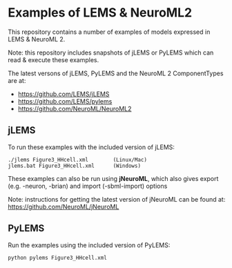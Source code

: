 Examples of LEMS & NeuroML2
===========================

This repository contains a number of examples of models expressed in LEMS & NeuroML 2.

Note: this repository includes snapshots of jLEMS or PyLEMS which can read & execute these examples.

The latest versons of jLEMS, PyLEMS and the NeuroML 2 ComponentTypes are at:
* https://github.com/LEMS/jLEMS
* https://github.com/LEMS/pylems
* https://github.com/NeuroML/NeuroML2

jLEMS
-----

To run these examples with the included version of jLEMS:

    ./jlems Figure3_HHcell.xml        (Linux/Mac)
    jlems.bat Figure3_HHcell.xml      (Windows)

These examples can also be run using **jNeuroML**, which also gives export (e.g. 
-neuron, -brian) and import (-sbml-import) options

Note: instructions for getting the latest version of jNeuroML can be found at: 
https://github.com/NeuroML/jNeuroML


PyLEMS
------

Run the examples using the included version of PyLEMS:

    python pylems Figure3_HHcell.xml


